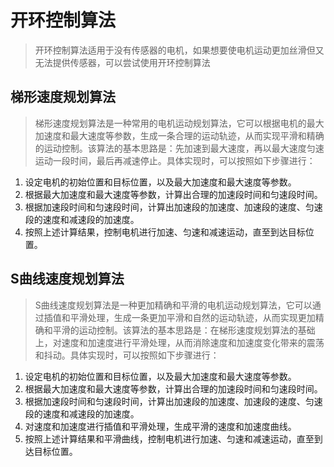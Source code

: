# 开环控制算法

> 开环控制算法适用于没有传感器的电机，如果想要使电机运动更加丝滑但又无法提供传感器，可以尝试使用开环控制算法

## 梯形速度规划算法

> 梯形速度规划算法是一种常用的电机运动规划算法，它可以根据电机的最大加速度和最大速度等参数，生成一条合理的运动轨迹，从而实现平滑和精确的运动控制。该算法的基本思路是：先加速到最大速度，再以最大速度匀速运动一段时间，最后再减速停止。具体实现时，可以按照如下步骤进行：

1. 设定电机的初始位置和目标位置，以及最大加速度和最大速度等参数。
2. 根据最大加速度和最大速度等参数，计算出合理的加速段时间和匀速段时间。
3. 根据加速段时间和匀速段时间，计算出加速段的加速度、加速段的速度、匀速段的速度和减速段的加速度。
4. 按照上述计算结果，控制电机进行加速、匀速和减速运动，直至到达目标位置。



## S曲线速度规划算法

> S曲线速度规划算法是一种更加精确和平滑的电机运动规划算法，它可以通过插值和平滑处理，生成一条更加平滑和自然的运动轨迹，从而实现更加精确和平滑的运动控制。该算法的基本思路是：在梯形速度规划算法的基础上，对速度和加速度进行平滑处理，从而消除速度和加速度变化带来的震荡和抖动。具体实现时，可以按照如下步骤进行：

1. 设定电机的初始位置和目标位置，以及最大加速度和最大速度等参数。
2. 根据最大加速度和最大速度等参数，计算出合理的加速段时间和匀速段时间。
3. 根据加速段时间和匀速段时间，计算出加速段的加速度、加速段的速度、匀速段的速度和减速段的加速度。
4. 对速度和加速度进行插值和平滑处理，生成平滑的速度和加速度曲线。
5. 按照上述计算结果和平滑曲线，控制电机进行加速、匀速和减速运动，直至到达目标位置。